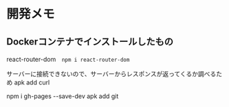 

# 開発メモ

## Dockerコンテナでインストールしたもの
react-router-dom　`npm i react-router-dom`

サーバーに接続できないので、サーバーからレスポンスが返ってくるか調べるため
apk add curl


npm i gh-pages --save-dev
apk add git
